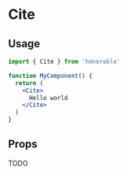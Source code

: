 # Cite

## Usage

```jsx
import { Cite } from 'honorable'

function MyComponent() {
  return (
    <Cite>
      Hello world
    </Cite>
  )
}
```

## Props

TODO
